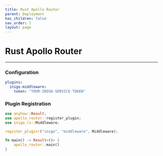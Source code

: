 ```yaml
---
title: Rust Apollo Router
parent: Deployment
has_children: false
nav_order: 7
layout: page
---
```


# Rust Apollo Router
--------------------

### Configuration
```yaml
plugins:
  inigo.middleware:
    token: "YOUR-INIGO-SERVICE-TOKEN"
```

### Plugin Registration
```rs
use anyhow::Result;
use apollo_router::register_plugin;
use inigo_rs::Middleware;

register_plugin!("inigo", "middleware", Middleware);

fn main() -> Result<()> {
    apollo_router::main()
}
```